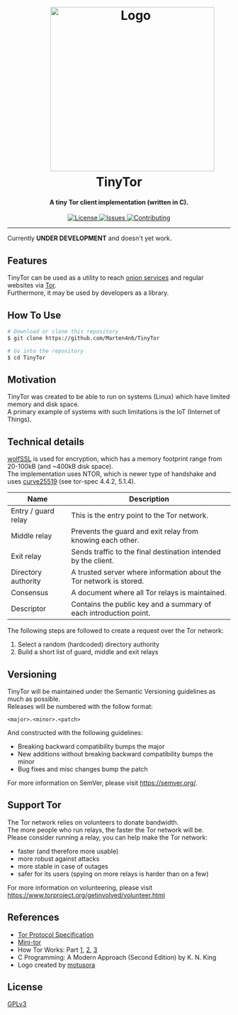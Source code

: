 <h1 align="center">
  <br>
  &nbsp;&nbsp;&nbsp;&nbsp;&nbsp;&nbsp;&nbsp;&nbsp;&nbsp;<a href="https://github.com/Marten4n6/TinyTor"><img src="https://i.imgur.com/BRgdHy3.png" alt="Logo" width="370"></a>
  <br>
  TinyTor
  <br>
</h1>

<h4 align="center">A tiny Tor client implementation (written in C).</h4>

<p align="center">
  <a href="https://github.com/Marten4n6/TinyTor/blob/master/LICENSE.txt">
      <img src="https://img.shields.io/badge/license-GPLv3-blue.svg?style=flat-square" alt="License">
  </a>
  <a href="https://github.com/Marten4n6/TinyTor/issues">
    <img src="https://img.shields.io/github/issues/Marten4n6/TinyTor.svg?style=flat-square" alt="Issues">
  </a>
  <a href="https://github.com/Marten4n6/TinyTor/blob/master/CONTRIBUTING.md">
      <img src="https://img.shields.io/badge/contributions-welcome-brightgreen.svg?style=flat-square" alt="Contributing">
  </a>
</p>

---

Currently **UNDER DEVELOPMENT** and doesn't yet work. <br/>

## Features

TinyTor can be used as a utility to reach [onion services](https://www.torproject.org/docs/onion-services.html) and regular websites via [Tor](https://www.torproject.org/about/overview#thesolution). <br/>
Furthermore, it may be used by developers as a library.

## How To Use

```bash
# Download or clone this repository
$ git clone https://github.com/Marten4n6/TinyTor

# Go into the repository
$ cd TinyTor
```

## Motivation

TinyTor was created to be able to run on systems (Linux) which have limited memory and disk space. <br/>
A primary example of systems with such limitations is the IoT (Internet of Things).

## Technical details

[wolfSSL](https://github.com/wolfSSL/wolfssl) is used for encryption, which has a memory footprint range from 20-100kB (and ~400kB disk space). <br/>
The implementation uses NTOR, which is newer type of handshake and uses [curve25519](https://en.wikipedia.org/wiki/Curve25519) (see tor-spec 4.4.2, 5.1.4). <br/>

| Name                  | Description                                                          |
| --------------------- | -------------------------------------------------------------------- |
| Entry / guard relay     | This is the entry point to the Tor network.                          |
| Middle relay          | Prevents the guard and exit relay from knowing each other.           |
| Exit relay            | Sends traffic to the final destination intended by the client.       |
| Directory authority   | A trusted server where information about the Tor network is stored.  |
| Consensus             | A document where all Tor relays is maintained.         |
| Descriptor            | Contains the public key and a summary of each introduction point.    |

The following steps are followed to create a request over the Tor network:
1. Select a random (hardcoded) directory authority
2. Build a short list of guard, middle and exit relays

## Versioning

TinyTor will be maintained under the Semantic Versioning guidelines as much as possible. <br/>
Releases will be numbered with the follow format:
```
<major>.<minor>.<patch>
```

And constructed with the following guidelines:
- Breaking backward compatibility bumps the major
- New additions without breaking backward compatibility bumps the minor
- Bug fixes and misc changes bump the patch

For more information on SemVer, please visit https://semver.org/.

## Support Tor

The Tor network relies on volunteers to donate bandwidth. <br/>
The more people who run relays, the faster the Tor network will be. <br/>
Please consider running a relay, you can help make the Tor network:
- faster (and therefore more usable)
- more robust against attacks
- more stable in case of outages
- safer for its users (spying on more relays is harder than on a few)

For more information on volunteering, please visit https://www.torproject.org/getinvolved/volunteer.html

## References

- [Tor Protocol Specification](https://gitweb.torproject.org/torspec.git/tree/tor-spec.txt)
- [Mini-tor](https://github.com/wbenny/mini-tor)
- How Tor Works: Part
  [1](https://jordan-wright.com/blog/2015/02/28/how-tor-works-part-one/),
  [2](https://jordan-wright.com/blog/2015/05/09/how-tor-works-part-two-relays-vs-bridges/),
  [3](https://jordan-wright.com/blog/2015/05/14/how-tor-works-part-three-the-consensus/)
- C Programming: A Modern Approach (Second Edition) by K. N. King
- Logo created by [motusora](https://www.behance.net/motusora)

## License

[GPLv3](https://github.com/Marten4n6/TinyTor/blob/master/LICENSE.txt)
